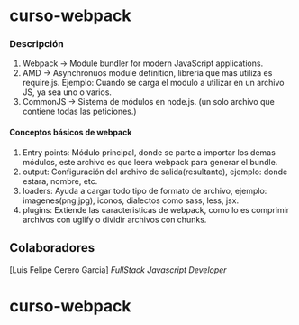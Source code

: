 # curso-webpack

### Descripción
1. Webpack -> Module bundler for modern JavaScript applications.
2. AMD -> Asynchronuos module definition, libreria que mas utiliza es require.js.
    Ejemplo: Cuando se carga el modulo a utilizar en un archivo JS, ya sea uno o varios.
3. CommonJS -> Sistema de módulos en node.js. (un solo archivo que contiene todas las peticiones.)

#### Conceptos básicos de webpack
1. Entry points: Módulo principal, donde se parte a importar los demas módulos, este archivo es que leera webpack para generar el bundle.
2. output: Configuración del archivo de salida(resultante), ejemplo: donde estara, nombre, etc.
3. loaders: Ayuda a cargar todo tipo de formato de archivo, ejemplo: imagenes(png,jpg), iconos, dialectos como sass, less, jsx.
4. plugins: Extiende las caracteristicas de webpack, como lo es comprimir archivos con uglify o dividir archivos con chunks.


## Colaboradores

[Luis Felipe Cerero Garcia] *FullStack Javascript Developer*

# curso-webpack